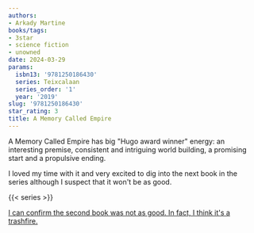 ```yaml
---
authors:
- Arkady Martine
books/tags:
- 3star
- science fiction
- unowned
date: 2024-03-29
params:
  isbn13: '9781250186430'
  series: Teixcalaan
  series_order: '1'
  year: '2019'
slug: '9781250186430'
star_rating: 3
title: A Memory Called Empire
---
```


A Memory Called Empire has big "Hugo award winner" energy: an interesting premise, consistent and intriguing world building, a promising start and a propulsive ending.

I loved my time with it and very excited to dig into the next book in the series although I suspect that it won't be as good.

<!--more-->

{{< series >}}

[I can confirm the second book was not as good. In fact, I think it's a trashfire.](/books/9781529001648)